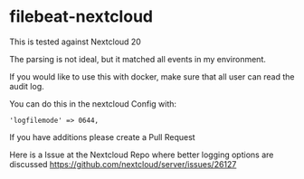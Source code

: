 # filebeat-nextcloud
This is tested against Nextcloud 20 

The parsing is not ideal, but it matched all events in my environment.

If you would like to use this with docker, make sure that all user can read the audit log.

You can do this in the nextcloud Config with:

`'logfilemode' => 0644,`

If you have additions please create a Pull Request

Here is a Issue at the Nextcloud Repo where better logging options are discussed https://github.com/nextcloud/server/issues/26127
